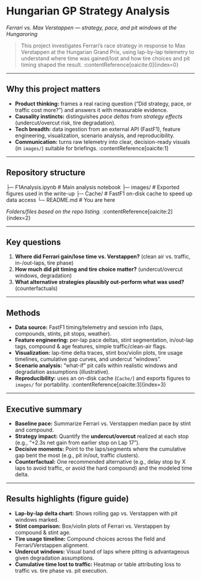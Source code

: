 # Hungarian GP Strategy Analysis
*Ferrari vs. Max Verstappen — strategy, pace, and pit windows at the Hungaroring*

> This project investigates Ferrari’s race strategy in response to Max Verstappen at the Hungarian Grand Prix, using lap-by-lap telemetry to understand where time was gained/lost and how tire choices and pit timing shaped the result. :contentReference[oaicite:0]{index=0}

---

## Why this project matters
- **Product thinking:** frames a real racing question (“Did strategy, pace, or traffic cost more?”) and answers it with measurable evidence.
- **Causality instincts:** distinguishes *pace deltas* from *strategy effects* (undercut/overcut risk, tire degradation).
- **Tech breadth:** data ingestion from an external API (FastF1), feature engineering, visualization, scenario analysis, and reproducibility.
- **Communication:** turns raw telemetry into clear, decision-ready visuals (in `images/`) suitable for briefings. :contentReference[oaicite:1]

---

## Repository structure

├─ F1Analysis.ipynb # Main analysis notebook
├─ images/ # Exported figures used in the write-up
├─ Cache/ # FastF1 on-disk cache to speed up data access
└─ README.md # You are here

*Folders/files based on the repo listing.* :contentReference[oaicite:2]{index=2}

---

## Key questions
1. **Where did Ferrari gain/lose time vs. Verstappen?** (clean air vs. traffic, in-/out-laps, tire phase)
2. **How much did pit timing and tire choice matter?** (undercut/overcut windows, degradation)
3. **What alternative strategies plausibly out-perform what was used?** (counterfactuals)

---

## Methods
- **Data source:** FastF1 timing/telemetry and session info (laps, compounds, stints, pit stops, weather).
- **Feature engineering:** per-lap pace deltas, stint segmentation, in/out-lap tags, compound & age features, simple traffic/clean-air flags.
- **Visualization:** lap-time delta traces, stint box/violin plots, tire usage timelines, cumulative gap curves, and undercut “windows”.
- **Scenario analysis:** “what-if” pit calls within realistic windows and degradation assumptions (illustrative).
- **Reproducibility:** uses an on-disk cache (`Cache/`) and exports figures to `images/` for portability. :contentReference[oaicite:3]{index=3}

---

## Executive summary
- **Baseline pace:** Summarize Ferrari vs. Verstappen median pace by stint and compound.
- **Strategy impact:** Quantify the **undercut/overcut** realized at each stop (e.g., “+2.3s net gain from earlier stop on Lap 17”).
- **Decisive moments:** Point to the laps/segments where the cumulative gap bent the most (e.g., pit in/out, traffic clusters).
- **Counterfactual:** One recommended alternative (e.g., delay stop by X laps to avoid traffic, or avoid the hard compound) and the modeled time delta.
---

## Results highlights (figure guide)
- **Lap-by-lap delta chart:** Shows rolling gap vs. Verstappen with pit windows marked.
- **Stint comparison:** Box/violin plots of Ferrari vs. Verstappen by compound & stint age.
- **Tire usage timeline:** Compound choices across the field and Ferrari/Verstappen alignment.
- **Undercut windows:** Visual band of laps where pitting is advantageous given degradation assumptions.
- **Cumulative time lost to traffic:** Heatmap or table attributing loss to traffic vs. tire phase vs. pit execution.